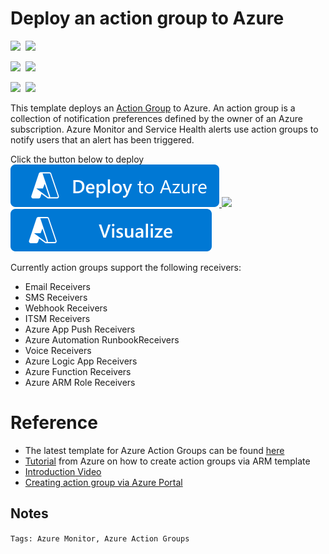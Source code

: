 # Deploy an action group to Azure 

<IMG SRC="https://azurequickstartsservice.blob.core.windows.net/badges/monitor-action-groups/PublicLastTestDate.svg" />&nbsp;
<IMG SRC="https://azurequickstartsservice.blob.core.windows.net/badges/monitor-action-groups/PublicDeployment.svg" />&nbsp;

<IMG SRC="https://azurequickstartsservice.blob.core.windows.net/badges/monitor-action-groups/FairfaxLastTestDate.svg" />&nbsp;
<IMG SRC="https://azurequickstartsservice.blob.core.windows.net/badges/monitor-action-groups/FairfaxDeployment.svg" />&nbsp;

<IMG SRC="https://azurequickstartsservice.blob.core.windows.net/badges/monitor-action-groups/BestPracticeResult.svg" />&nbsp;
<IMG SRC="https://azurequickstartsservice.blob.core.windows.net/badges/monitor-action-groups/CredScanResult.svg" />&nbsp;

This template deploys an [Action Group](https://docs.microsoft.com/en-us/azure/azure-monitor/platform/action-groups) to Azure. An action group is a collection of notification preferences defined by the owner of an Azure subscription. Azure Monitor and Service Health alerts use action groups to notify users that an alert has been triggered.

Click the button below to deploy
<a href="https://portal.azure.com/#create/Microsoft.Template/uri/https%3A%2F%2Fraw.githubusercontent.com%2FAzure%2Fazure-quickstart-templates%2Fmaster%2Fmonitor-action-groups%2Fazuredeploy.json" target="_blank">
    <img src="https://raw.githubusercontent.com/Azure/azure-quickstart-templates/master/1-CONTRIBUTION-GUIDE/images/deploytoazure.svg"/>
</a>
<a href="https://portal.azure.us/#create/Microsoft.Template/uri/https%3A%2F%2Fraw.githubusercontent.com%2FAzure%2Fazure-quickstart-templates%2Fmaster%2Fmonitor-action-groups%2Fazuredeploy.json" target="_blank">
    <img src="http://azuredeploy.net/AzureGov.png"/>
</a>
<a href="http://armviz.io/#/?load=https%3A%2F%2Fraw.githubusercontent.com%2FAzure%2Fazure-quickstart-templates%2Fmaster%2Fmonitor-action-groups%2Fazuredeploy.json" target="_blank">
    <img src="https://raw.githubusercontent.com/Azure/azure-quickstart-templates/master/1-CONTRIBUTION-GUIDE/images/visualizebutton.svg"/>
</a>

Currently action groups support the following receivers: 
- Email Receivers
- SMS Receivers
- Webhook Receivers
- ITSM Receivers
- Azure App Push Receivers
- Azure Automation RunbookReceivers
- Voice Receivers
- Azure Logic App Receivers
- Azure Function Receivers
- Azure ARM Role Receivers

# Reference
- The latest template for Azure Action Groups can be found [here](https://docs.microsoft.com/en-us/azure/templates/microsoft.insights/2019-06-01/actiongroups)
- [Tutorial](https://docs.microsoft.com/en-us/azure/azure-monitor/platform/action-groups-create-resource-manager-template) from Azure on how to create action groups via ARM template 
- [Introduction Video](https://azure.microsoft.com/en-us/resources/videos/azure-friday-azure-monitor-action-groups/)
- [Creating action group via Azure Portal](https://docs.microsoft.com/en-us/azure/azure-monitor/platform/action-groups)

## Notes
`Tags: Azure Monitor, Azure Action Groups`